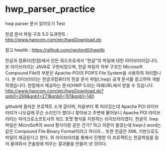 # hwp_parser_practice
hwp parser 문서 읽어오기 Test

한글 문서 파일 구조 5.0 됴큐먼트 : http://www.hancom.com/etc/hwpDownload.do 

참고 hwplib : https://github.com/neolord0/hwplib

한글과 컴퓨터(한컴)에서 만든 워드프로세서 "한글"의 파일에 대한 라이브러리입니다.
본 라이브러리는 JAVA로 구현되었으며, 한글 파일의 하부 구조인 Microsoft Compound File의 부분은 Apache-POI의 POIFS File System을 사용하여 처리합니다. 본 라이브러리는 한글과컴퓨터의 한글 문서 파일(.hwp) 공개 문서를 참고하여 개발하였습니다. 한컴에서 제공하는 문서(HWP 5.0)는 아래URL에서 받을 수 있습니다.
http://www.hancom.com/etc/hwpDownload.do?gnb0=269&gnb1=271&gnb0=101&gnb1=140

github에 올라온 프로젝트 소개 글이며, 처음부터 쭉 따라갔는데 Apache POI 라이브러리가 나오길래 무슨 소리인가 했더니
찾아보고 주변에 물어보니 Apache POI 라이브러리는 마이크로소프트사의 워드 포맷 형식을 지원하는 라이브러리였다.
한글의 .hwp파일은 MicroSoft의 word 형식이랑 같은 건가? 하고 의문이 들었는데
hwp나 word는 같은 Compound File Binary Format이라고 하더라... 또한 한글은 XML 기반으로도 파일이 제공된다고 한다.
위 라이브러리를 통해서 진행한 이 프로젝트는 한글파일을 읽어 들여와서 콘솔창에 띄우는 결과물을 만들어 낸 것이다.

